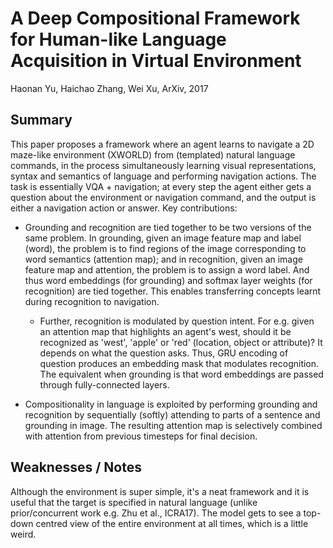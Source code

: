 # A Deep Compositional Framework for Human-like Language Acquisition in Virtual Environment

Haonan Yu, Haichao Zhang, Wei Xu, ArXiv, 2017



## Summary

This paper proposes a framework where an agent learns to navigate a 2D maze-like
environment (XWORLD) from (templated) natural language commands, in the process
simultaneously learning visual representations, syntax and semantics of language and
performing navigation actions. The task is essentially VQA + navigation; at every step
the agent either gets a question about the environment or navigation command,
and the output is either a navigation action or answer. Key contributions:

- Grounding and recognition are tied together to be two versions of the same problem.
In grounding, given an image feature map and label (word), the problem is to find
regions of the image corresponding to word semantics (attention map); and in
recognition, given an image feature map and attention, the problem is to assign
a word label. And thus word embeddings (for grounding) and softmax layer weights
(for recognition) are tied together. This enables transferring concepts
learnt during recognition to navigation.
	- Further, recognition is modulated by question intent. For e.g. given an
	attention map that highlights an agent's west, should it be recognized as
	'west', 'apple' or 'red' (location, object or attribute)? It depends on what
	the question asks. Thus, GRU encoding of question produces an embedding mask
	that modulates recognition. The equivalent when grounding is that word embeddings
	are passed through fully-connected layers.

- Compositionality in language is exploited by performing grounding and
recognition by sequentially (softly) attending to parts of a sentence and
grounding in image. The resulting attention map is selectively combined
with attention from previous timesteps for final decision.

## Weaknesses / Notes

Although the environment is super simple, it's a neat framework and it is useful
that the target is specified in natural language (unlike prior/concurrent work
e.g. Zhu et al., ICRA17). The model gets to see a top-down centred view of the
entire environment at all times, which is a little weird.
